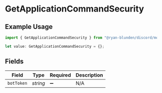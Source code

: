# GetApplicationCommandSecurity

## Example Usage

```typescript
import { GetApplicationCommandSecurity } from "@ryan-blunden/discord/models/operations";

let value: GetApplicationCommandSecurity = {};
```

## Fields

| Field              | Type               | Required           | Description        |
| ------------------ | ------------------ | ------------------ | ------------------ |
| `botToken`         | *string*           | :heavy_minus_sign: | N/A                |